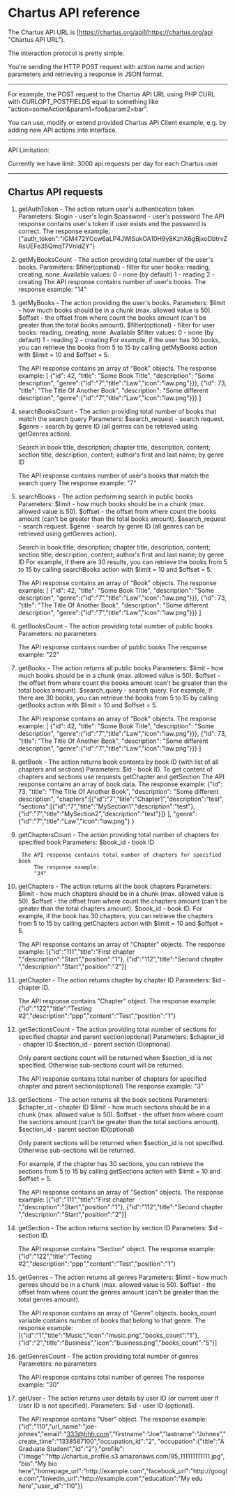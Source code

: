 # Chartus API reference #

The Chartus API URL is [https://chartus.org/api](https://chartus.org/api "Chartus API URL").

The interaction protocol is pretty simple.

You're sending the HTTP POST request with action name and action parameters and retrieving a response in JSON format.

----------

For example, the POST request to the Chartus API URL using PHP CURL with CURLOPT_POSTFIELDS equal to something like "action=someAction&param1=foo&param2=bar".

You can use, modify or extend provided Chartus API Client example, e.g. by adding new API actions into interface.

----------

API Limitation:

Currently we have limit: 3000 api requests per day for each Chartus user

----------

## Chartus API requests ##

1. getAuthToken - The action return user's authentication token
    Parameters:
        $login - user's login
        $password - user's password
    The API response contains user's token if user exists and the password is correct.
        The response example:
    {"auth_token":"iGM472YCcw6aLP4JWlSukOA10H9y8KzhX6gBjxoDbtrvZRsUEFe35QmqT7VnIdZY"}

2. getMyBooksCount - The action providing total number of the user's books.
    Parameters:
        $filter(optional) - filter for user books: reading, creating, none.
            Available values:
                0 - none (by default)
                1 - reading
                2 - creating
    The API response contains number of user's books.
        The response example:
        "14"

3. getMyBooks - The action providing the user's books.
	Parameters:
		$limit - how much books should be in a chunk (max. allowed value is 50).
		$offset - the offset from where count the books amount
			(can't be greater than the total books amount).
	    $filter(optional) - filter for user books: reading, creating, none.
            Available $filter values:
                0 - none (by default)
                1 - reading
                2 - creating
	For example, if the user has 30 books, you can retrieve the books from 5 to 15 by calling
	getMyBooks action with $limit = 10 and $offset = 5.

    The API response contains an array of "Book" objects.
        The response example:
        [
            {"id": 42, "title": "Some Book Title", "description": "Some description",
                "genre":{"id":"7","title":"Law","icon":"law.png"}}},
            {"id": 73, "title": "The Title Of Another Book", "description": "Some different description",
                "genre":{"id":"7","title":"Law","icon":"law.png"}}}
        ]

4. searchBooksCount - The action providing total number of books that match the search query
	Parameters:
	    $search_request - search request.
        $genre - search by genre ID (all genres can be retrieved using getGenres action).

	Search in book title, description; chapter title, description, content;
    section title, description, content; author's first and last name; by genre ID

    The API response contains number of user's books that match the search query
        The response example:
        "7"

5. searchBooks - The action performing search in public books
	Parameters:
		$limit - how much books should be in a chunk (max. allowed value is 50).
		$offset - the offset from where count the books amount
			(can't be greater than the total books amount).
	    $search_request - search request.
	    $genre - search by genre ID (all genres can be retrieved using getGenres action).

	Search in book title, description; chapter title, description, content;
    section title, description, content; author's first and last name; by genre ID
	For example, if there are 30 results, you can retrieve the books from 5 to 15 by calling
	searchBooks action with $limit = 10 and $offset = 5.

    The API response contains an array of "Book" objects.
        The response example:
        [
            {"id": 42, "title": "Some Book Title", "description": "Some description",
                "genre":{"id":"7","title":"Law","icon":"law.png"}}},
            {"id": 73, "title": "The Title Of Another Book", "description": "Some different description",
                "genre":{"id":"7","title":"Law","icon":"law.png"}}}
        ]

6. getBooksCount - The action providing total number of public books
	Parameters:
	    no parameters

    The API response contains number of public books
        The response example:
        "22"

7. getBooks - The action returns all public books
	Parameters:
		$limit - how much books should be in a chunk (max. allowed value is 50).
		$offset - the offset from where count the books amount
			(can't be greater than the total books amount).
	    $search_query - search query.
	For example, if there are 30 books, you can retrieve the books from 5 to 15 by calling
	getBooks action with $limit = 10 and $offset = 5.

    The API response contains an array of "Book" objects.
        The response example:
        [
            {"id": 42, "title": "Some Book Title", "description": "Some description",
                "genre":{"id":"7","title":"Law","icon":"law.png"}}},
            {"id": 73, "title": "The Title Of Another Book", "description": "Some different description",
                "genre":{"id":"7","title":"Law","icon":"law.png"}}}
        ]

8. getBook - The action returns book contents by book ID (with list of all chapters and sections)
	Parameters:
	    $id - book ID.
	To get content of chapters and sections use requests getChapter and getSection
    The API response contains an array of book data.
        The response example:
        {"id": 73, "title": "The Title Of Another Book", "description": "Some different description",
            "chapters":[{"id":"7","title":"Chapter1","description":"test",
                "sections":[{"id":"7","title":"MySection1","description":"test"},
                            {"id":"7","title":"MySection2","description":"test"}]}
            ],
            "genre":{"id":"7","title":"Law","icon":"law.png"}
        }

9. getChaptersCount - The action providing total number of chapters for specified book
    Parameters:
        $book_id - book ID

        The API response contains total number of chapters for specified book
            The response example:
            "34"

10. getChapters - The action returns all the book chapters
    Parameters:
        $limit - how much chapters should be in a chunk (max. allowed value is 50).
        $offset - the offset from where count the chapters amount
            (can't be greater than the total chapters amount).
        $book_id - book ID.
    For example, if the book has 30 chapters, you can retrieve the chapters from 5 to 15 by calling
    getChapters action with $limit = 10 and $offset = 5.

    The API response contains an array of "Chapter" objects.
        The response example:
        [{"id":"111","title":"First chapter ","description":"Start","position":"1"},
         {"id":"112","title":"Second chapter ","description":"Start","position":"2"}]

11. getChapter - The action returns chapter by chapter ID
    Parameters:
        $id - chapter ID.

    The API response contains "Chapter" object.
        The response example:
        {"id":"122","title":"Testing #2","description":"ppp","content":"Test","position":"1"}

12. getSectionsCount - The action providing total number of sections for specified chapter and parent section(optional)
    Parameters:
        $chapter_id - chapter ID
        $section_id - parent section ID(optional)

    Only parent sections count will be returned when $section_id is not specified.
    Otherwise sub-sections count will be returned.

    The API response contains total number of chapters for specified chapter and parent section(optional)
            The response example:
            "3"

13. getSections - The action returns all the book sections
    Parameters:
        $chapter_id - chapter ID
        $limit - how much sections should be in a chunk (max. allowed value is 50).
        $offset - the offset from where count the sections amount
            (can't be greater than the total sections amount).
        $section_id - parent section ID(optional)

    Only parent sections will be returned when $section_id is not specified.
    Otherwise sub-sections will be returned.

    For example, if the chapter has 30 sections, you can retrieve the sections from 5 to 15 by calling
    getSections action with $limit = 10 and $offset = 5.

    The API response contains an array of "Section" objects.
        The response example:
        [{"id":"111","title":"First chapter ","description":"Start","position":"1"},
         {"id":"112","title":"Second chapter ","description":"Start","position":"2"}]

14. getSection - The action returns section by section ID
    Parameters:
        $id - section ID.

    The API response contains "Section" object.
        The response example:
        {"id":"122","title":"Testing #2","description":"ppp","content":"Test","position":"1"}

15. getGenres - The action returns all genres
    Parameters:
        $limit - how much genres should be in a chunk (max. allowed value is 50).
        $offset - the offset from where count the genres amount
            (can't be greater than the total genres amount).

    The API response contains an array of "Genre" objects.
    books_count variable contains number of books that belong to that genre.
        The response example:
        [{"id":"1","title":"Music","icon":"music.png","books_count":"1"},{"id":"2","title":"Business","icon":"business.png","books_count":"5"}]

16. getGenresCount - The action providing total number of genres
    Parameters:
	    no parameters

    The API response contains total number of genres
            The response example:
            "30"

17. getUser - The action returns user details by user ID (or current user if User ID is not specified).
    Parameters:
        $id - user ID (optional).

    The API response contains "User" object.
        The response example:
        {"id":"110","url_name":"joe-johnes","email":"333@hhh.com","firstname":"Joe","lastname":"Johnes","create_time":"1338587100","occupation_id":"2",
            "occupation":{"title":"A Graduate Student","id":"2"},"profile":{"image":"http:\/\/chartus_profile.s3.amazonaws.com\/95_111111111111.jpg",
                "bio":"My bio here","homepage_url":"http:\/\/example.com","facebook_url":"http:\/\/google.com","linkedin_url":"http:\/\/example.com","education":"My edu here","user_id":"110"}}